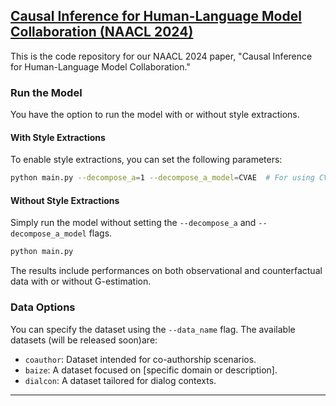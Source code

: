 ## [Causal Inference for Human-Language Model Collaboration (NAACL 2024)](https://pdhillon.com/papers/dtr_text.pdf)

This is the code repository for our NAACL 2024 paper, "Causal Inference for Human-Language Model Collaboration." 

### Run the Model

You have the option to run the model with or without style extractions. 

#### With Style Extractions
To enable style extractions, you can set the following parameters:

```bash
python main.py --decompose_a=1 --decompose_a_model=CVAE  # For using CVAE (or PCA) for style extraction
```

#### Without Style Extractions
Simply run the model without setting the `--decompose_a` and `--decompose_a_model` flags.

```bash
python main.py
```
The results include performances on both observational and counterfactual data with or without G-estimation.

### Data Options
You can specify the dataset using the `--data_name` flag. The available datasets (will be released soon)are:

- `coauthor`: Dataset intended for co-authorship scenarios.
- `baize`: A dataset focused on [specific domain or description].
- `dialcon`: A dataset tailored for dialog contexts.
---